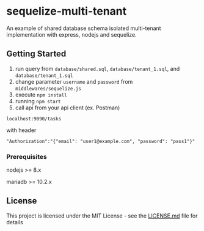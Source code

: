 # sequelize-multi-tenant

An example of shared database schema isolated multi-tenant implementation with express, nodejs and sequelize.

## Getting Started

1. run query from `database/shared.sql`, `database/tenant_1.sql`, and `database/tenant_1.sql`
2. change parameter `username` and `password` from `middlewares/sequelize.js`
3. execute `npm install`
4. running `npm start`
5. call api from your api client (ex. Postman) 
```
localhost:9090/tasks 
```
with header
```
"Authorization":"{"email": "user1@example.com", "password": "pass1"}"
```

### Prerequisites

nodejs >= 8.x

mariadb >= 10.2.x

## License

This project is licensed under the MIT License - see the [LICENSE.md](LICENSE.md) file for details
